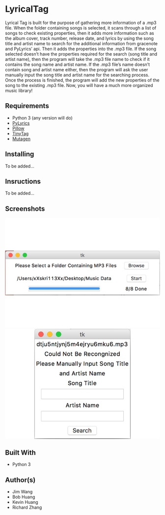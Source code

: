 # LyricalTag

Lyrical Tag is built for the purpose of gathering more information of a .mp3 file. When the folder containing songs is selected, it scans through a list of songs to check existing properties, then it adds more information such as the album cover, track number, release date, and lyrics by using the song title and artist name to search for the additional information from gracenote and PyLyrics’ api. Then it adds the properties into the .mp3 file. If the song selected doesn’t have the properties required for the search (song title and artist name), then the program will take the .mp3 file name to check if it contains the song name and artist name. If the .mp3 file’s name doesn’t contain song and artist name either, then the program will ask the user manually input the song title and artist name for the searching process. Once the process is finished, the program will add the new properties of the song to the existing .mp3 file. Now, you will have a much more organized music library!

## Requirements

* Python 3 (any version will do)
* [PyLyrics](https://pypi.org/project/PyLyrics/)
* [Pillow](https://pillow.readthedocs.io/en/stable/)
* [TinyTag](https://pypi.org/project/tinytag/)
* [Mutagen](https://mutagen.readthedocs.io/en/latest/)

## Installing

To be added...

## Insructions

To be added...

## Screenshots

<p align="center">
<img src="images/001.jpg"></img>
<br>
<img src="images/002.jpg"></img>
</p>

## Built With

* Python 3

## Author(s)

* Jim Wang
* Bob Huang
* Kevin Huang
* Richard Zhang
